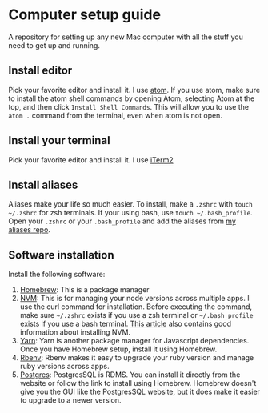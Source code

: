 # Computer setup guide
A repository for setting up any new Mac computer with all the stuff you need to get up and running.

## Install editor

Pick your favorite editor and install it. I use [atom](https://atom.io/). If you use atom, make sure to install the atom shell commands by opening Atom, selecting Atom at the top, and then click `Install Shell Commands`. This will allow you to use the `atom .` command from the terminal, even when atom is not open.

## Install your terminal

Pick your favorite editor and install it. I use [iTerm2](https://iterm2.com/)

## Install aliases

Aliases make your life so much easier. To install, make a `.zshrc` with `touch ~/.zshrc` for zsh terminals. If your using bash, use `touch ~/.bash_profile`. Open your `.zshrc` or your `.bash_profile` and add the aliases from [my aliases repo](https://github.com/madelineleclair/my_aliases/blob/master/aliases.txt).

## Software installation

Install the following software:

1. [Homebrew](https://brew.sh/): This is a package manager
2. [NVM](https://github.com/nvm-sh/nvm): This is for managing your node versions across multiple apps. I use the curl command for installation. Before executing the command, make sure `~/.zshrc` exists if you use a zsh terminal or `~/.bash_profile` exists if you use a bash terminal. [This article](https://www.codementor.io/@mercurial/how-to-install-node-js-on-macos-sierra-mphz41ekk) also contains good information about installing NVM.
3. [Yarn](https://classic.yarnpkg.com/en/docs/install/#mac-stable): Yarn is another package manager for Javascript dependencies. Once you have Homebrew setup, install it using Homebrew. 
4. [Rbenv](https://github.com/rbenv/rbenv): Rbenv makes it easy to upgrade your ruby version and manage ruby versions across apps.
5. [Postgres](https://wiki.postgresql.org/wiki/Homebrew): PostgresSQL is RDMS. You can install it directly from the website or follow the link to install using Homebrew. Homebrew doesn't give you the GUI like the PostgresSQL website, but it does make it easier to upgrade to a newer version.
